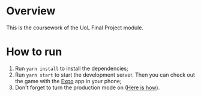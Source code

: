 # Overview
This is the coursework of the UoL Final Project module.

# How to run
1. Run `yarn install` to install the dependencies;
2. Run `yarn start` to start the development server. Then you can check out the game with the [Expo](https://expo.dev/) app in your phone;
3. Don't forget to turn the production mode on ([Here is how](https://docs.expo.dev/workflow/development-mode/#toggling-development-mode-in-expo-dev-tools)).